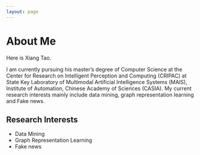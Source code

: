 ```yaml
---
layout: page
---
```


# About Me


Here is Xiang Tao.

I am currently pursuing his master’s degree of Computer Science at the Center for Research on Intelligent Perception and Computing (CRIPAC) at State Key Laboratory of Multimodal Artificial Intelligence Systems (MAIS), Institute of Automation, Chinese Academy of Sciences (CASIA). My current research interests mainly include data mining, graph representation learning and Fake news.
<br>

## Research Interests

- Data Mining
- Graph Representation Learning
- Fake news

<br>

